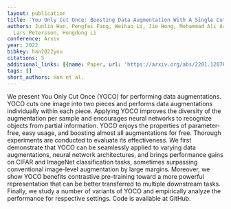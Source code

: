 ```yaml
---
layout: publication
title: 'You Only Cut Once: Boosting Data Augmentation With A Single Cut'
authors: Junlin Han, Pengfei Fang, Weihao Li, Jie Hong, Mohammad Ali Armin, Ian Reid,
  Lars Petersson, Hongdong Li
conference: Arxiv
year: 2022
bibkey: han2022you
citations: 5
additional_links: [{name: Paper, url: 'https://arxiv.org/abs/2201.12078'}]
tags: []
short_authors: Han et al.
---
```

We present You Only Cut Once (YOCO) for performing data augmentations. YOCO
cuts one image into two pieces and performs data augmentations individually
within each piece. Applying YOCO improves the diversity of the augmentation per
sample and encourages neural networks to recognize objects from partial
information. YOCO enjoys the properties of parameter-free, easy usage, and
boosting almost all augmentations for free. Thorough experiments are conducted
to evaluate its effectiveness. We first demonstrate that YOCO can be seamlessly
applied to varying data augmentations, neural network architectures, and brings
performance gains on CIFAR and ImageNet classification tasks, sometimes
surpassing conventional image-level augmentation by large margins. Moreover, we
show YOCO benefits contrastive pre-training toward a more powerful
representation that can be better transferred to multiple downstream tasks.
Finally, we study a number of variants of YOCO and empirically analyze the
performance for respective settings. Code is available at GitHub.